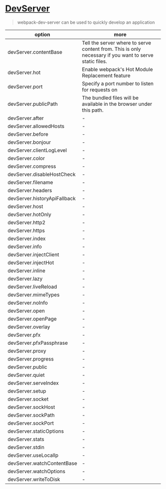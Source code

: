 # [DevServer](https://webpack.js.org/configuration/dev-server/)

> webpack-dev-server can be used to quickly develop an application

| option                       | more                                                                                                   |
| ---------------------------- | ------------------------------------------------------------------------------------------------------ |
| devServer.contentBase        | Tell the server where to serve content from. This is only necessary if you want to serve static files. |
| devServer.hot                | Enable webpack's Hot Module Replacement feature                                                        |
| devServer.port               | Specify a port number to listen for requests on                                                        |
| devServer.publicPath         | The bundled files will be available in the browser under this path.                                    |
| devServer.after              | -                                                                                                      |
| devServer.allowedHosts       | -                                                                                                      |
| devServer.before             | -                                                                                                      |
| devServer.bonjour            | -                                                                                                      |
| devServer.clientLogLevel     | -                                                                                                      |
| devServer.color              | -                                                                                                      |
| devServer.compress           | -                                                                                                      |
| devServer.disableHostCheck   | -                                                                                                      |
| devServer.filename           | -                                                                                                      |
| devServer.headers            | -                                                                                                      |
| devServer.historyApiFallback | -                                                                                                      |
| devServer.host               | -                                                                                                      |
| devServer.hotOnly            | -                                                                                                      |
| devServer.http2              | -                                                                                                      |
| devServer.https              | -                                                                                                      |
| devServer.index              | -                                                                                                      |
| devServer.info               | -                                                                                                      |
| devServer.injectClient       | -                                                                                                      |
| devServer.injectHot          | -                                                                                                      |
| devServer.inline             | -                                                                                                      |
| devServer.lazy               | -                                                                                                      |
| devServer.liveReload         | -                                                                                                      |
| devServer.mimeTypes          | -                                                                                                      |
| devServer.noInfo             | -                                                                                                      |
| devServer.open               | -                                                                                                      |
| devServer.openPage           | -                                                                                                      |
| devServer.overlay            | -                                                                                                      |
| devServer.pfx                | -                                                                                                      |
| devServer.pfxPassphrase      | -                                                                                                      |
| devServer.proxy              | -                                                                                                      |
| devServer.progress           | -                                                                                                      |
| devServer.public             | -                                                                                                      |
| devServer.quiet              | -                                                                                                      |
| devServer.serveIndex         | -                                                                                                      |
| devServer.setup              | -                                                                                                      |
| devServer.socket             | -                                                                                                      |
| devServer.sockHost           | -                                                                                                      |
| devServer.sockPath           | -                                                                                                      |
| devServer.sockPort           | -                                                                                                      |
| devServer.staticOptions      | -                                                                                                      |
| devServer.stats              | -                                                                                                      |
| devServer.stdin              | -                                                                                                      |
| devServer.useLocalIp         | -                                                                                                      |
| devServer.watchContentBase   | -                                                                                                      |
| devServer.watchOptions       | -                                                                                                      |
| devServer.writeToDisk        | -                                                                                                      |
